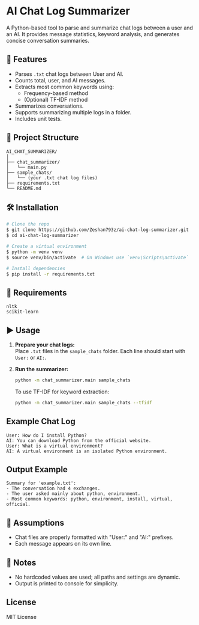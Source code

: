 # AI Chat Log Summarizer

A Python-based tool to parse and summarize chat logs between a user and an AI. It provides message statistics, keyword analysis, and generates concise conversation summaries.

## 🚀 Features

- Parses `.txt` chat logs between User and AI.
- Counts total, user, and AI messages.
- Extracts most common keywords using:
  - Frequency-based method
  - (Optional) TF-IDF method
- Summarizes conversations.
- Supports summarizing multiple logs in a folder.
- Includes unit tests.

## 📁 Project Structure

```
AI_CHAT_SUMMARIZER/
│
├── chat_summarizer/
│   └── main.py
├── sample_chats/
│   └── (your .txt chat log files)
├── requirements.txt
└── README.md
```

## 🛠 Installation

```bash
# Clone the repo
$ git clone https://github.com/Zeshan793z/ai-chat-log-summarizer.git
$ cd ai-chat-log-summarizer

# Create a virtual environment
$ python -m venv venv
$ source venv/bin/activate  # On Windows use `venv\Scripts\activate`

# Install dependencies
$ pip install -r requirements.txt
```

## 📄 Requirements
```
nltk
scikit-learn
```


## ▶️ Usage

1. **Prepare your chat logs:**  
   Place `.txt` files in the `sample_chats` folder. Each line should start with `User:` or `AI:`.

2. **Run the summarizer:**
    ```sh
    python -m chat_summarizer.main sample_chats
    ```

    To use TF-IDF for keyword extraction:
    ```sh
    python -m chat_summarizer.main sample_chats --tfidf
    ```

## Example Chat Log

```
User: How do I install Python?
AI: You can download Python from the official website.
User: What is a virtual environment?
AI: A virtual environment is an isolated Python environment.
```

## Output Example

```
Summary for 'example.txt':
- The conversation had 4 exchanges.
- The user asked mainly about python, environment.
- Most common keywords: python, environment, install, virtual, official.
```

## 📌 Assumptions
- Chat files are properly formatted with "User:" and "AI:" prefixes.
- Each message appears on its own line.

## 📎 Notes
- No hardcoded values are used; all paths and settings are dynamic.
- Output is printed to console for simplicity.


## License

MIT License
